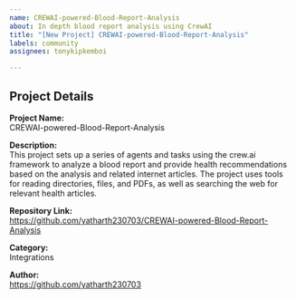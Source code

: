 ```yaml
---
name: CREWAI-powered-Blood-Report-Analysis
about: In depth blood report analysis using CrewAI 
title: "[New Project] CREWAI-powered-Blood-Report-Analysis"
labels: community
assignees: tonykipkemboi

---
```


## Project Details

**Project Name:**  
CREWAI-powered-Blood-Report-Analysis

**Description:**  
This project sets up a series of agents and tasks using the crew.ai framework to analyze a blood report and provide health recommendations based on the analysis and related internet articles. The project uses tools for reading directories, files, and PDFs, as well as searching the web for relevant health articles.

**Repository Link:**  
https://github.com/yatharth230703/CREWAI-powered-Blood-Report-Analysis

**Category:**  
Integrations

**Author:**  
https://github.com/yatharth230703


